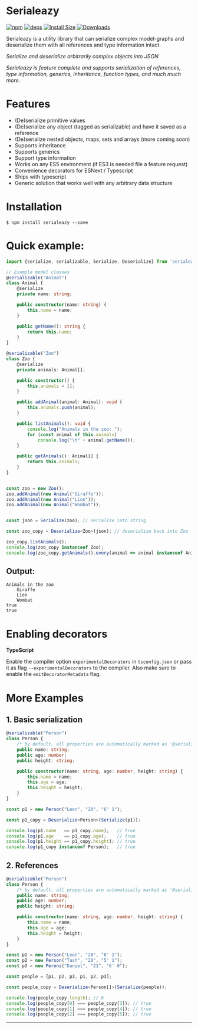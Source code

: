 # Serialeazy

[![npm][npm]][npm-url]
[![deps][deps]][deps-url]
[![Install Size][size]][size-url]
[![Downloads][downloads]][downloads-url]

Serialeazy is a utility library that can serialize complex model-graphs and deserialize them with all references and type information intact.


_Serialize and deserialize arbitrarily complex objects into JSON_

_Serialeazy is feature complete and supports serialization of references, type information, generics, inheritance, function types, and much much more._

# Features

-   (De)serialize primitive values
-   (De)serialize any object (tagged as serializable) and have it saved as a reference
-   (De)serialize nested objects, maps, sets and arrays (more coming soon)
-   Supports inheritance
-   Supports generics
-   Support type information
-   Works on any ES5 environment (if ES3 is needed file a feature request)
-   Convenience decorators for ESNext / Typescript
-   Ships with typescript
-   Generic solution that works well with any arbitrary data structure

# Installation

```console
$ npm install serialeazy --save
```

# Quick example:

```typescript
import {serialize, serializable, Serialize, Deserialize} from 'serialeazy';

// Example model classes
@serializable("Animal")
class Animal {
    @serialize
    private name: string;

    public constructor(name: string) {
        this.name = name;
    }

    public getName(): string {
        return this.name;
    }
}

@serializable("Zoo")
class Zoo {
    @serialize
    private animals: Animal[];

    public constructor() {
        this.animals = [];
    }

    public addAnimal(animal: Animal): void {
        this.animals.push(animal);
    }

    public listAnimals(): void {
        console.log("Animals in the zoo: ");
        for (const animal of this.animals)
            console.log("\t" + animal.getName());
    }

    public getAnimals(): Animal[] {
        return this.animals;
    }
}


const zoo = new Zoo();
zoo.addAnimal(new Animal("Giraffe"));
zoo.addAnimal(new Animal("Lion"));
zoo.addAnimal(new Animal("Wombat"));


const json = Serialize(zoo); // serialize into string

const zoo_copy = Deserialize<Zoo>(json); // deserialize back into Zoo

zoo_copy.listAnimals();
console.log(zoo_copy instanceof Zoo);
console.log(zoo_copy.getAnimals().every(animal => animal instanceof Animal));
```

## Output:

```
Animals in the zoo
    Giraffe
    Lion
    Wombat
true
true
```

# Enabling decorators

**TypeScript**

Enable the compiler option `experimentalDecorators` in `tsconfig.json` or pass it as flag `--experimentalDecorators` to the compiler. Also make sure to enable the `emitDecoratorMetadata` flag.

# More Examples

## 1. Basic serialization

```typescript
@serializable("Person")
class Person {
    /* by default, all properties are automatically marked as '@serialize' so it can be omitted */
    public name: string;
    public age: number;
    public height: string;

    public constructor(name: string, age: number, height: string) {
        this.name = name;
        this.age = age;
        this.height = height;
    }
}

const p1 = new Person("Leon", "20", "6' 1");

const p1_copy = Deserialize<Person>(Serialize(p1));

console.log(p1.name   == p1_copy.name);   // true
console.log(p1.age    == p1_copy.age);    // true
console.log(p1.height == p1_copy.height); // true
console.log(p1_copy instanceof Person);   // true
```

## 2. References

```typescript
@serializable("Person")
class Person {
    /* by default, all properties are automatically marked as '@serialize' so it can be omitted */
    public name: string;
    public age: number;
    public height: string;

    public constructor(name: string, age: number, height: string) {
        this.name = name;
        this.age = age;
        this.height = height;
    }
}

const p1 = new Person("Leon", "20", "6' 1");
const p2 = new Person("Tash", "20", "5' 1");
const p3 = new Perons("Daniel", "21", "6' 0");

const people = [p1, p2, p3, p1, p2, p3];

const people_copy = Deserialize<Person[]>(Serialize(people));

console.log(people_copy.length); // 6
console.log(people_copy[0] === people_copy[3]); // true
console.log(people_copy[1] === people_copy[4]); // true
console.log(people_copy[2] === people_copy[5]); // true
```

* * *

[deps]: https://david-dm.org/LeonMontealegre/serialeazy/status.svg
[deps-url]: https://david-dm.org/LeonMontealegre/serialeazy

[downloads]: https://img.shields.io/npm/dt/serialeazy
[downloads-url]: https://www.npmjs.com/package/serialeazy

[npm]: https://img.shields.io/npm/v/serialeazy
[npm-url]: https://www.npmjs.com/package/serialeazy

[size]: https://packagephobia.com/badge?p=serialeazy
[size-url]: https://packagephobia.com/result?p=serialeazy

